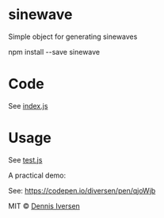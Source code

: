 # sinewave

Simple object for generating sinewaves

npm install --save sinewave

# Code

See [index.js](index.js)

# Usage

See [test.js](test.js)

A practical demo: 

See: https://codepen.io/diversen/pen/qjoWjb

MIT © [Dennis Iversen](https://github.com/diversen)

